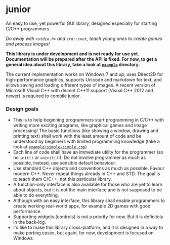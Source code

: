 # junior

An easy to use, yet powerful GUI library, designed especially for starting C/C++ programmers

*Do away with `<stdio.h>` and `std::cout`, teach young ones to create games and process images!*

**This library is under development and is not ready for use yet. Documentation will be prepared after**
**the API is fixed. For now, to get a general idea about this library, take a look at [`example`](https://github.com/labandierra/junior/blob/master/example) directory.**

The current implementation works on Windows 7 and up, uses Direct2D for high-performance graphics, supports
Unicode and markdown for text, and allows saving and loading different types of images. A recent version of
Microsoft Visual C++ with decent C++11 support (Visual C++ 2012 and newer) is required to compile junior.

### Design goals

- This is to help beginning programmers start programming in C/C++ with writing more exciting programs,
  like graphical games and image processing! The basic functions (like showing a window, drawing and
  printing text) shall work with the least amount of code and be understood by beginners with limited
  programming knowledge (take a look at
  [`example\simple\simple.cpp`](https://github.com/labandierra/junior/blob/master/example/simple/simple.cpp))
- Each line of code shall have an immediate utility for the programmer (so no `init()` or `uninit()`!).
  Do not involve programmer as much as possible, instead, use sensible default behaviour.
- Use standard C++ objects and conventions as much as possible. Favour modern C++. Never repeat things already
  in C++ and STD. The goal is to teach them C/C++, not this particular library.
- A function-only interface is also available for those who are yet to learn about objects, but it is
  not the main interface and is not supposed to be able to do everything.
- Although with an easy interface, this library shall enable programmers to create working real-world apps,
  for example 2D games with good performance
- Supporting widgets (controls) is not a priority for now. But it is definitely in the back-log.
- I'd like to make this library cross-platform, and it is designed in a way to make porting easier, but again, for
  now, development is focused on Windows.

